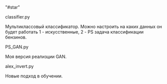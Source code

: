 "#star" 

classifier.py
<p>Мультиклассовый классификатор. Можно настроить на каких данных он будет работать 1 - искусственные, 2 - PS задача классификации бензинов.</p> 

PS_GAN.py
<p>
Моя версия реализции GAN.
</p> 

alex_invert.py
<p>
Новые подход  в обучении. 
</p>
